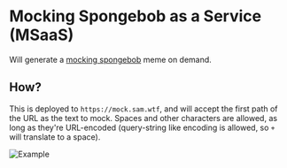 # Mocking Spongebob as a Service (MSaaS)

Will generate a [mocking spongebob](https://knowyourmeme.com/memes/mocking-spongebob) meme on demand. 

## How?

This is deployed to `https://mock.sam.wtf`, and will accept the first path of the URL as the text to mock. Spaces and other characters are allowed, as long as they're URL-encoded (query-string like encoding is allowed, so `+` will translate to a space). 

![Example](https://mock.sam.wtf/an+example+generated+meme)
